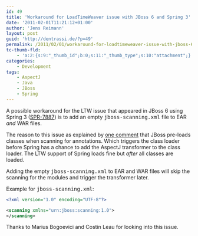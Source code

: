 ```yaml
---
id: 49
title: 'Workaround for LoadTimeWeaver issue with JBoss 6 and Spring 3'
date: '2011-02-01T11:21:12+01:00'
author: 'Jens Reimann'
layout: post
guid: 'http://dentrassi.de/?p=49'
permalink: /2011/02/01/workaround-for-loadtimeweaver-issue-with-jboss-6-and-spring-3/
tc-thumb-fld:
    - 'a:2:{s:9:"_thumb_id";b:0;s:11:"_thumb_type";s:10:"attachment";}'
categories:
    - Development
tags:
    - AspectJ
    - Java
    - JBoss
    - Spring
---
```


A possible workaround for the LTW issue that appeared in JBoss 6 using Spring 3 ([SPR-7887](https://jira.springsource.org/browse/SPR-7887 "SPR-7887")) is to add an empty <tt>jboss-scanning.xml</tt> file to EAR *and* WAR files.

<!-- more -->

The reason to this issue as explained by [one comment](https://jira.springsource.org/browse/SPR-7887?focusedCommentId=62866&page=com.atlassian.jira.plugin.system.issuetabpanels%3Acomment-tabpanel#action_62866) that JBoss pre-loads classes when scanning for annotations. Which triggers the class loader before Spring has a chance to add the AspectJ transformer to the class loader. The LTW support of Spring loads fine but *after* all classes are loaded.

Adding the empty <tt>jboss-scanning.xml</tt> to EAR and WAR files will skip the scanning for the modules and trigger the transformer later.

Example for <tt>jboss-scanning.xml</tt>:

```xml  
<?xml version="1.0" encoding="UTF-8"?>

<scanning xmlns="urn:jboss:scanning:1.0">  
</scanning>  
```

Thanks to Marius Bogoevici and Costin Leau for looking into this issue.
